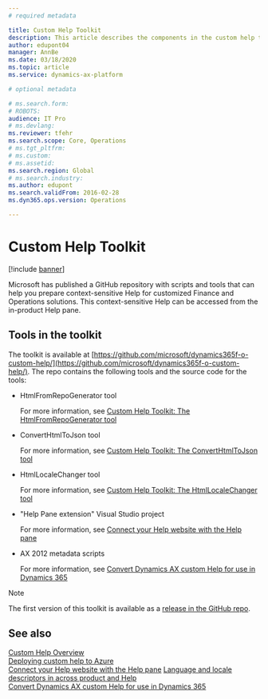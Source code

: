 ```yaml
---
# required metadata

title: Custom Help Toolkit
description: This article describes the components in the custom help toolkit for Finance and Operations apps. 
author: edupont04
manager: AnnBe
ms.date: 03/18/2020
ms.topic: article
ms.service: dynamics-ax-platform

# optional metadata

# ms.search.form: 
# ROBOTS: 
audience: IT Pro
# ms.devlang: 
ms.reviewer: tfehr
ms.search.scope: Core, Operations
# ms.tgt_pltfrm: 
# ms.custom: 
# ms.assetid: 
ms.search.region: Global
# ms.search.industry: 
ms.author: edupont
ms.search.validFrom: 2016-02-28
ms.dyn365.ops.version: Operations

---
```


# Custom Help Toolkit

[!include [banner](../includes/banner.md)]

Microsoft has published a GitHub repository with scripts and tools that can help you prepare context-sensitive Help for customized Finance and Operations solutions. This context-sensitive Help can be accessed from the in-product Help pane.

## Tools in the toolkit

The toolkit is available at [https://github.com/microsoft/dynamics365f-o-custom-help/](https://github.com/microsoft/dynamics365f-o-custom-help/). The repo contains the following tools and the source code for the tools:

- HtmlFromRepoGenerator tool

    For more information, see [Custom Help Toolkit: The HtmlFromRepoGenerator tool](custom-help-toolkit-HtmlFromRepoGenerator.md)

- ConvertHtmlToJson tool

    For more information, see [Custom Help Toolkit: The ConvertHtmlToJson tool](custom-help-toolkit-ConvertHtmlToJson.md)

- HtmlLocaleChanger tool

    For more information, see [Custom Help Toolkit: The HtmlLocaleChanger tool](custom-help-toolkit-HtmlLocaleChanger.md)

- "Help Pane extension" Visual Studio project

    For more information, see [Connect your Help website with the Help pane](connect-help-pane.md)

- AX 2012 metadata scripts

    For more information, see [Convert Dynamics AX custom Help for use in Dynamics 365](migrate-dynamicsax2012.md)

> [!NOTE]
> The first version of this toolkit is available as a [release in the GitHub repo](https://github.com/microsoft/dynamics365f-o-custom-help/releases).  

## See also

[Custom Help Overview](custom-help-overview.md)  
[Deploying custom help to Azure](walkthrough-help-azure.md)  
[Connect your Help website with the Help pane](connect-help-pane.md)
[Language and locale descriptors in across product and Help](language-locale.md)  
[Convert Dynamics AX custom Help for use in Dynamics 365](migrate-dynamicsax2012.md)  
